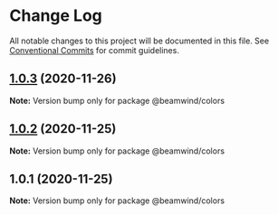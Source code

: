 # Change Log

All notable changes to this project will be documented in this file.
See [Conventional Commits](https://conventionalcommits.org) for commit guidelines.

## [1.0.3](https://github.com/kenoxa/beamwind/compare/@beamwind/colors@1.0.2...@beamwind/colors@1.0.3) (2020-11-26)

**Note:** Version bump only for package @beamwind/colors

## [1.0.2](https://github.com/kenoxa/beamwind/compare/@beamwind/colors@1.0.1...@beamwind/colors@1.0.2) (2020-11-25)

**Note:** Version bump only for package @beamwind/colors

## 1.0.1 (2020-11-25)

**Note:** Version bump only for package @beamwind/colors
